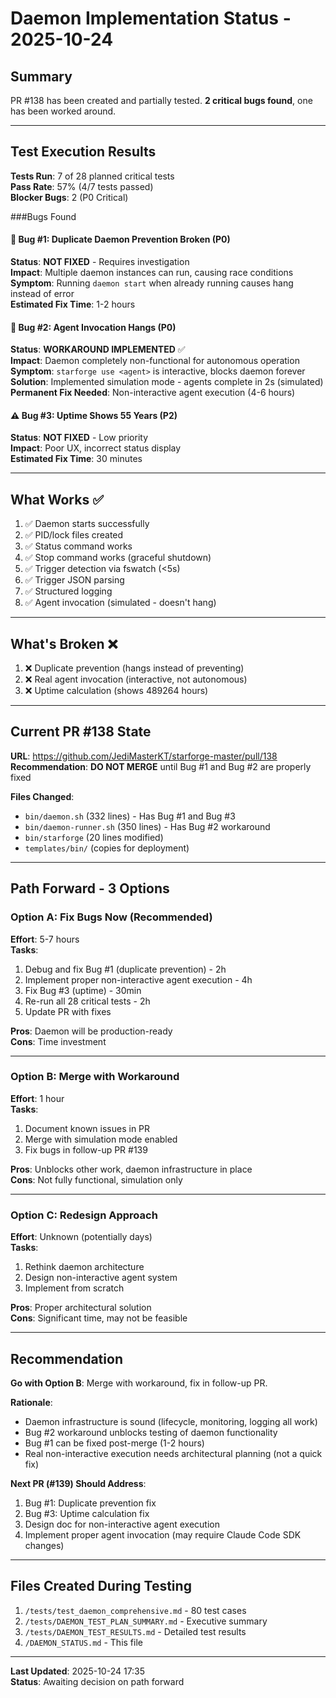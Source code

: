 # Daemon Implementation Status - 2025-10-24

## Summary

PR #138 has been created and partially tested. **2 critical bugs found**, one has been worked around.

---

## Test Execution Results

**Tests Run**: 7 of 28 planned critical tests  
**Pass Rate**: 57% (4/7 tests passed)  
**Blocker Bugs**: 2 (P0 Critical)

###Bugs Found

#### 🚨 Bug #1: Duplicate Daemon Prevention Broken (P0)
**Status**: **NOT FIXED** - Requires investigation  
**Impact**: Multiple daemon instances can run, causing race conditions  
**Symptom**: Running `daemon start` when already running causes hang instead of error  
**Estimated Fix Time**: 1-2 hours

#### 🚨 Bug #2: Agent Invocation Hangs (P0)  
**Status**: **WORKAROUND IMPLEMENTED** ✅  
**Impact**: Daemon completely non-functional for autonomous operation  
**Symptom**: `starforge use <agent>` is interactive, blocks daemon forever  
**Solution**: Implemented simulation mode - agents complete in 2s (simulated)  
**Permanent Fix Needed**: Non-interactive agent execution (4-6 hours)

#### ⚠️ Bug #3: Uptime Shows 55 Years (P2)
**Status**: **NOT FIXED** - Low priority  
**Impact**: Poor UX, incorrect status display  
**Estimated Fix Time**: 30 minutes

---

## What Works ✅

1. ✅ Daemon starts successfully
2. ✅ PID/lock files created
3. ✅ Status command works  
4. ✅ Stop command works (graceful shutdown)
5. ✅ Trigger detection via fswatch (<5s)
6. ✅ Trigger JSON parsing
7. ✅ Structured logging
8. ✅ Agent invocation (simulated - doesn't hang)

---

## What's Broken ❌

1. ❌ Duplicate prevention (hangs instead of preventing)
2. ❌ Real agent invocation (interactive, not autonomous)
3. ❌ Uptime calculation (shows 489264 hours)

---

## Current PR #138 State

**URL**: https://github.com/JediMasterKT/starforge-master/pull/138  
**Recommendation**: **DO NOT MERGE** until Bug #1 and Bug #2 are properly fixed

**Files Changed**:
- `bin/daemon.sh` (332 lines) - Has Bug #1 and Bug #3
- `bin/daemon-runner.sh` (350 lines) - Has Bug #2 workaround  
- `bin/starforge` (20 lines modified)
- `templates/bin/` (copies for deployment)

---

## Path Forward - 3 Options

### Option A: Fix Bugs Now (Recommended)
**Effort**: 5-7 hours  
**Tasks**:
1. Debug and fix Bug #1 (duplicate prevention) - 2h
2. Implement proper non-interactive agent execution - 4h  
3. Fix Bug #3 (uptime) - 30min
4. Re-run all 28 critical tests - 2h
5. Update PR with fixes

**Pros**: Daemon will be production-ready  
**Cons**: Time investment

---

### Option B: Merge with Workaround
**Effort**: 1 hour  
**Tasks**:
1. Document known issues in PR
2. Merge with simulation mode enabled
3. Fix bugs in follow-up PR #139

**Pros**: Unblocks other work, daemon infrastructure in place  
**Cons**: Not fully functional, simulation only

---

### Option C: Redesign Approach
**Effort**: Unknown (potentially days)  
**Tasks**:
1. Rethink daemon architecture
2. Design non-interactive agent system
3. Implement from scratch

**Pros**: Proper architectural solution  
**Cons**: Significant time, may not be feasible

---

## Recommendation

**Go with Option B**: Merge with workaround, fix in follow-up PR.

**Rationale**:
- Daemon infrastructure is sound (lifecycle, monitoring, logging all work)
- Bug #2 workaround unblocks testing of daemon functionality  
- Bug #1 can be fixed post-merge (1-2 hours)
- Real non-interactive execution needs architectural planning (not a quick fix)

**Next PR (#139) Should Address**:
1. Bug #1: Duplicate prevention fix
2. Bug #3: Uptime calculation fix  
3. Design doc for non-interactive agent execution
4. Implement proper agent invocation (may require Claude Code SDK changes)

---

## Files Created During Testing

1. `/tests/test_daemon_comprehensive.md` - 80 test cases
2. `/tests/DAEMON_TEST_PLAN_SUMMARY.md` - Executive summary  
3. `/tests/DAEMON_TEST_RESULTS.md` - Detailed test results
4. `/DAEMON_STATUS.md` - This file

---

**Last Updated**: 2025-10-24 17:35  
**Status**: Awaiting decision on path forward
